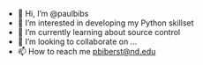 - 👋 Hi, I’m @paulbibs
- 👀 I’m interested in developing my Python skillset
- 🌱 I’m currently learning about source control
- 💞️ I’m looking to collaborate on ...
- 📫 How to reach me pbiberst@nd.edu

<!---
paulbibs/paulbibs is a ✨ special ✨ repository because its `README.md` (this file) appears on your GitHub profile.
You can click the Preview link to take a look at your changes.
--->
